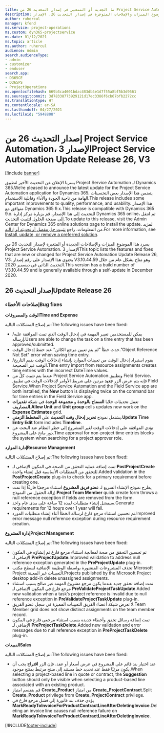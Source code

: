 ```yaml
---
title: ما الجديد أو المتغير في إصدار التحديث 26 من Project Service Automation، الإصدار 3
description: يسرد هذا الموضوع الميزات والإصلاحات المتوفرة في إصدار التحديث 26، الإصدار V3 من Project Service Automation.
author: ruhercul
manager: kfend
ms.service: project-operations
ms.custom: dyn365-projectservice
ms.date: 01/12/2021
ms.topic: article
ms.author: ruhercul
audience: Admin
search.audienceType:
- admin
- customizer
- enduser
search.app:
- D365CE
- D365PS
- ProjectOperations
ms.openlocfilehash: 669b3ca4601bdac483db4e1d7f55a8bf5b3d9661
ms.sourcegitcommit: 3d78338773929121d17ec3386f6cb67bfb2272cc
ms.translationtype: HT
ms.contentlocale: ar-SA
ms.lasthandoff: 04/27/2021
ms.locfileid: "5948808"
---
```

# <a name="project-service-automation-update-release-26-v3"></a><span data-ttu-id="a3c46-103">إصدار التحديث 26 من Project Service Automation، الإصدار 3</span><span class="sxs-lookup"><span data-stu-id="a3c46-103">Project Service Automation Update Release 26, V3</span></span>

[!include [banner](../includes/psa-now-project-operations.md)]

<span data-ttu-id="a3c46-104">يسرنا الإعلان عن التحديث الأخير لتطبيق Project Service Automation لـ Dynamics 365.</span><span class="sxs-lookup"><span data-stu-id="a3c46-104">We’re pleased to announce the latest update for the Project Service Automation application for Dynamics 365.</span></span> <span data-ttu-id="a3c46-105">يتضمن هذا الإصدار بعض التحسينات الهامة من ناحية الجودة والأداء وقابلية الاستخدام.</span><span class="sxs-lookup"><span data-stu-id="a3c46-105">This release includes some important improvements to quality, performance, and usability.</span></span> <span data-ttu-id="a3c46-106">هذا الإصدار متوافق مع Dynamics 365 9.x.</span><span class="sxs-lookup"><span data-stu-id="a3c46-106">This release is compatible with Dynamics 365 9.x.</span></span> <span data-ttu-id="a3c46-107">للتحديث إلى هذا الإصدار، قم بزيارة مركز إدارة Dynamics 365 online، ثم انتقل إلى صفحة الحلول لتثبيت التحديث.</span><span class="sxs-lookup"><span data-stu-id="a3c46-107">To update to this release, visit the Admin Center for Dynamics 365 online solutions page to install the update.</span></span> <span data-ttu-id="a3c46-108">لمزيد من المعلومات، راجع [تثبيت حل مفضل أو تحديثه أو إزالته](/power-platform/admin/install-remove-preferred-solution).</span><span class="sxs-lookup"><span data-stu-id="a3c46-108">For more information, see [Install, update, or remove a preferred solution](/power-platform/admin/install-remove-preferred-solution).</span></span>

<span data-ttu-id="a3c46-109">يسرد هذا الموضوع الميزات والإصلاحات الجديدة أو المتغيرة لإصدار التحديث 26 من Project Service Automation، الإصدار 3‬</span><span class="sxs-lookup"><span data-stu-id="a3c46-109">This topic lists the features and fixes that are new or changed for Project Service Automation Update Release 26, V3.</span></span> <span data-ttu-id="a3c46-110">يحتوي هذا الإصدار على رقم إصدار V3.10.44.59 وهو متاح بشكل عام من خلال التحديث الذاتي في ديسمبر 2020.</span><span class="sxs-lookup"><span data-stu-id="a3c46-110">This version has a build number of V3.10.44.59 and is generally available through a self-update in December 2020.</span></span>

## <a name="update-release-26"></a><span data-ttu-id="a3c46-111">إصدار التحديث 26</span><span class="sxs-lookup"><span data-stu-id="a3c46-111">Update Release 26</span></span>

### <a name="bug-fixes"></a><span data-ttu-id="a3c46-112">إصلاحات الأخطاء</span><span class="sxs-lookup"><span data-stu-id="a3c46-112">Bug fixes</span></span>

<span data-ttu-id="a3c46-113">**الوقت والمصروفات**</span><span class="sxs-lookup"><span data-stu-id="a3c46-113">**Time and Expense**</span></span>

<span data-ttu-id="a3c46-114">تم إصلاح المشكلات التالية:</span><span class="sxs-lookup"><span data-stu-id="a3c46-114">The following issues have been fixed:</span></span>

- <span data-ttu-id="a3c46-115">يمكن للمستخدمين تغيير المهمة في إدخال الوقت الذي تمت الموافقة عليه/إرساله.</span><span class="sxs-lookup"><span data-stu-id="a3c46-115">Users are able to change the task on a time entry that has been approved/submitted.</span></span>
- <span data-ttu-id="a3c46-116">حدث خطأ "لم يتم تعيين مرجع الكائن" عند حفظ إدخال الوقت.</span><span class="sxs-lookup"><span data-stu-id="a3c46-116">"Object Reference Not Set" error when saving time entry.</span></span>
- <span data-ttu-id="a3c46-117">يقوم استيراد إدخال الوقت من تعيينات الموارد بإنشاء إدخالات الوقت بقيم التاريخ/الوقت غير الصحيحة.</span><span class="sxs-lookup"><span data-stu-id="a3c46-117">Time entry import from resource assignments creates time entries with the incorrect DateTime values.</span></span>
- <span data-ttu-id="a3c46-118">عندما يتم تثبيت كلٍّ من Project Service Automation وتطبيق Field Service، فإنه يتم عرض الزر **جديد** مرتين على شريط الأوامر لإدخالات الوقت في تطبيق Field Service.</span><span class="sxs-lookup"><span data-stu-id="a3c46-118">When Project Service Automation and the Field Service app are both installed, the **New** button is displaying twice on the command bar for time entries in the Field Service app.</span></span>
- <span data-ttu-id="a3c46-119">تعمل تحديثات خلايا **السماح بالوحدة** و **مجموعة الوحدة** في شبكة **تقديرات المصاريف**.</span><span class="sxs-lookup"><span data-stu-id="a3c46-119">**Allow Unit** and **Unit group** cells updates now work on the **Expense Estimates** grid.</span></span>
- <span data-ttu-id="a3c46-120">يشتمل نموذج **تحرير إدخال وقت التحديث** على **المخطط الزمني**.</span><span class="sxs-lookup"><span data-stu-id="a3c46-120">**Update Time Entry Edit** form includes **Timeline**.</span></span>
- <span data-ttu-id="a3c46-121">تؤدي الموافقة على إدخالات الوقت لغير المشروع إلى حظر النظام عند البحث عن دور مانح على المشروع.</span><span class="sxs-lookup"><span data-stu-id="a3c46-121">Time approval for non-project time entries blocks the system when searching for a project approver role.</span></span>

<span data-ttu-id="a3c46-122">**إدارة الموارد**</span><span class="sxs-lookup"><span data-stu-id="a3c46-122">**Resource Management**</span></span>

<span data-ttu-id="a3c46-123">تم إصلاح المشكلات التالية:</span><span class="sxs-lookup"><span data-stu-id="a3c46-123">The following issues have been fixed:</span></span>

- <span data-ttu-id="a3c46-124">تمت إضافة عملية التحقق من الصحة في المكون الإضافي لـ **PostProjectCreate** للتحقق من المتطلبات الأساسية قبل إنشاء واحدة.</span><span class="sxs-lookup"><span data-stu-id="a3c46-124">Added validation in the **PostProjectCreate** plug-in to check for a primary requirement before creating one.</span></span>
- <span data-ttu-id="a3c46-125">يطرح نموذج الإنشاء السريع لـ **عضو فريق المشروع** استثناء مرجعيًا فارغًا إذا تمت إزالة الحقول من النموذج.</span><span class="sxs-lookup"><span data-stu-id="a3c46-125">**Project Team Member** quick create form throws a null reference exception if fields are removed from the form.</span></span>
- <span data-ttu-id="a3c46-126">سيفشل إنشاء متطلبات لمدة 12 ساعة على مدى عام واحد.</span><span class="sxs-lookup"><span data-stu-id="a3c46-126">Generate requirements for 12 hours over 1 year will fail.</span></span>
- <span data-ttu-id="a3c46-127">تم تحسين استثناء مرجع فارغ لرسالة الخطأ أثناء إنشاء متطلبات المورد.</span><span class="sxs-lookup"><span data-stu-id="a3c46-127">Improved error message null reference exception during resource requirement creation.</span></span>

<span data-ttu-id="a3c46-128">**إدارة المشروع**</span><span class="sxs-lookup"><span data-stu-id="a3c46-128">**Project Management**</span></span>

<span data-ttu-id="a3c46-129">تم إصلاح المشكلات التالية:</span><span class="sxs-lookup"><span data-stu-id="a3c46-129">The following issues have been fixed:</span></span>

- <span data-ttu-id="a3c46-130">تم تحسين التحقق من صحة لمعالجة استثناء مرجع فارغ تم إنشاؤه في المكون الإضافي لـ **PreProjectUpdate**.</span><span class="sxs-lookup"><span data-stu-id="a3c46-130">Improved validation to address null reference exception generated in the **PreProjectUpdate** plug-in.</span></span>
- <span data-ttu-id="a3c46-131">تحذف المشروعات المنشورة بواسطة الوظيفة الإضافية لسطح مكتب Microsoft Project التعيينات غير المعينة.</span><span class="sxs-lookup"><span data-stu-id="a3c46-131">Projects published by the Microsoft Project desktop add-in delete unassigned assignments.</span></span>
- <span data-ttu-id="a3c46-132">تمت إضافة تحقق جديد عندما يكون مرجع مشروع المهمة غير صالح بسبب استثناء مرجع فارغ في المكون الإضافي لـ **PreValidateProjectTaskUpdate**.</span><span class="sxs-lookup"><span data-stu-id="a3c46-132">Added new validation when a task’s project reference is invalid due to null reference exception in **PreValidateProjectTaskUpdate** plug-in.</span></span>
- <span data-ttu-id="a3c46-133">لا تعرض شبكة أعضاء الفريق التعيينات المميزة في سجل عضو الفريق.</span><span class="sxs-lookup"><span data-stu-id="a3c46-133">Team Member grid does not show distinct assignments on the team member record.</span></span>
- <span data-ttu-id="a3c46-134">تمت إضافة رسائل تحقق وأخطاء جديدة بسبب استثناء مرجعي فارغ في المكون الإضافي لـ **PreProjectTaskDelete**.</span><span class="sxs-lookup"><span data-stu-id="a3c46-134">Added new validation and error messages due to null reference exception in **PreProjectTaskDelete** plug-in.</span></span>

<span data-ttu-id="a3c46-135">**المبيعات**</span><span class="sxs-lookup"><span data-stu-id="a3c46-135">**Sales**</span></span>

<span data-ttu-id="a3c46-136">تم إصلاح المشكلات التالية:</span><span class="sxs-lookup"><span data-stu-id="a3c46-136">The following issues have been fixed:</span></span>

- <span data-ttu-id="a3c46-137">عند اختيار بند قائم على المشروع في عرض أسعار أو عقد، فإن الزر **اقتراح** يجب أن يكون مرئيًا فقط عند تحديد خط مستند إلى منتج مرتبط بمنتج موجود.</span><span class="sxs-lookup"><span data-stu-id="a3c46-137">When selecting a project-based line in quote or contract, the **Suggestion** button should only be visible when selecting a product-based line associated with an existing product.</span></span>
- <span data-ttu-id="a3c46-138">قم بتقسم امتياز **Create_Product** من امتياز **Create_ProjectContract**.</span><span class="sxs-lookup"><span data-stu-id="a3c46-138">Split **Create_Product** privilege from **Create_ProjectContract** privilege.</span></span>
- <span data-ttu-id="a3c46-139">يؤدي حذف بند فاتورة إلى فشل مرجع فارغ في **MarkReadyToInvoiceForProductContractLineAfterDeletingInvoice**.</span><span class="sxs-lookup"><span data-stu-id="a3c46-139">Deleting an invoice line causes null reference failure on **MarkReadyToInvoiceForProductContractLineAfterDeletingInvoice**.</span></span>


[!INCLUDE[footer-include](../includes/footer-banner.md)]